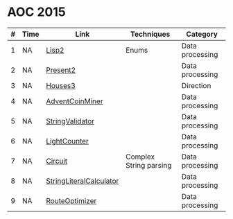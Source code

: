 # AOC 2015

| #  | Time     | Link                  | Techniques              | Category                     |
|----|----------|-----------------------|-------------------------|------------------------------|
| 1  | NA | [Lisp2](./src/main/java/info/jab/aoc/day1/Lisp2.java) | Enums | Data processing |
| 2  | NA | [Present2](./src/main/java/info/jab/aoc/day2/Present2.java) |  | Data processing |
| 3  | NA | [Houses3](./src/main/java/info/jab/aoc/day3/Houses3.java) |  | Direction |
| 4  | NA | [AdventCoinMiner](./src/main/java/info/jab/aoc/day4/AdventCoinMiner.java) |  | Data processing |
| 5  | NA | [StringValidator](./src/main/java/info/jab/aoc/day5/StringValidator.java) |  | Data processing |
| 6  | NA | [LightCounter](./src/main/java/info/jab/aoc/day6/LightCounter.java) |  | Data processing |
| 7  | NA | [Circuit](./src/main/java/info/jab/aoc/day7/Circuit.java) | Complex String parsing | Data processing |
| 8  | NA | [StringLiteralCalculator](./src/main/java/info/jab/aoc/day8/StringLiteralCalculator.java) |  | Data processing |
| 9  | NA | [RouteOptimizer](./src/main/java/info/jab/aoc/day9/RouteOptimizer.java) |  | Data processing |